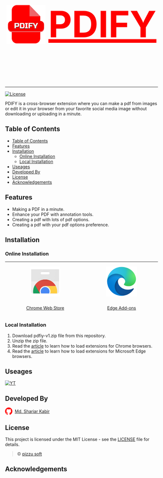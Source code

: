 <div style="display:flex; justify-content:space-around; align-items:center;">
<img src="./resources/pdify-icon.png" alt="pdify logo" style="width:128px; height:128px" />
<p style="font-size:120px; font-weight:700; color:red;  text-decoration:underline;">PDIFY</p>
</div>

---

[![License](https://img.shields.io/badge/license-MIT-blue.svg)](LICENSE)

PDIFY is a cross-browser extension where you can make a pdf from images or edit it in your browser from your favorite social media image without downloading or uploading in a minute.

## Table of Contents

-   [Table of Contents](#table-of-contents)
-   [Features](#features)
-   [Installation](#installation)
    -   [Online Installation](#online-installation)
    -   [Local Installation](#local-installation)
-   [Useages](#useages)
-   [Developed By](#developed-by)
-   [License](#license)
-   [Acknowledgements](#acknowledgements)

## Features

-   Making a PDF in a minute.
-   Enhance your PDF with annotation tools.
-   Creating a pdf with lots of pdf options.
-   Creating a pdf with your pdf options preference.

## Installation

### Online Installation

---

<div style="display:flex; justify-content:space-around; align-items: center;">

<div style="display:flex; flex-direction:column; justify-content:space-around; align-items:center; gap:15px;">
<img src="./resources/chrome-web-store.png" alt="chrome web store" style="height: 100px; width:100px;"/>

[Chrome Web Store](https://chromewebstore.google.com/)

</div>

<div style="display:flex; flex-direction:column; justify-content:space-around; align-items:center;  gap:15px;">
<img src="./resources/ms-edge-add-ons.png" alt="ms edge add-ons" style="height: 100px; width:100px;"/>

[Edge Add-ons](https://microsoftedge.microsoft.com/addons/Microsoft-Edge-Extensions-Home)

</div>
</div>

### Local Installation

1. Download pdfiy-v1.zip file from this repository.
2. Unzip the zip file.
3. Read the [article](https://medium.com/@aabroo.jalil/how-to-test-a-chrome-extension-locally-step-by-step-guide-852e4622d4c7) to learn how to load extensions for Chrome browsers.
4. Read the [article](https://learn.microsoft.com/en-us/microsoft-edge/extensions-chromium/getting-started/extension-sideloading) to learn how to load extensions for Microsoft Edge browsers.

## Useages

[![YT](https://img.shields.io/youtube/views/fGWp2MM-BIU)](https://www.youtube.com/watch?v=fGWp2MM-BIU)

## Developed By

<div style="display:flex; align-items:center; gap:0.5rem">
<img src="./resources/github-mark.svg" alt="github icon" style="height:24px; width:24px;" />
<a href="https://github.com/codezerro">Md. Shariar Kabir</a>
</div>

## License

This project is licensed under the MIT License - see the [LICENSE](./LICENSE) file for details.

> ©️ [pizzu soft](https://github.com/codezerro-pizzu)

## Acknowledgements
